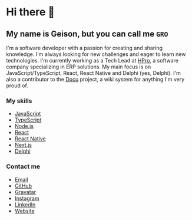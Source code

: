 # Hi there 👋

## My name is Geison, but you can call me `GRO`

I'm a software developer with a passion for creating and sharing knowledge. I'm always looking for new challenges and eager to learn new technologies. I'm currently working as a Tech Lead at [HPro](https://github.com/hproinformatica), a software company specializing in ERP solutions. My main focus is on JavaScript/TypeScript, React, React Native and Delphi (yes, Delphi). I'm also a contributor to the [Docu](https://github.com/docu-wiki-br/docu) project, a wiki system for anything I'm very proud of.

### My skills

- [JavaScript](https://developer.mozilla.org/en-US/docs/Web/JavaScript)
- [TypeScript](https://typescriptlang.org)  
- [Node.js](https://nodejs.org)  
- [React](https://react.dev)  
- [React Native](https://reactnative.dev)  
- [Next.js](https://nextjs.org)  
- [Delphi](https://www.embarcadero.com/br/products/delphi)  

### Contact me

<!-- - [Discord - Easter egg](https://discord.gg/bKCuqfHYxv) -->
- [Email](mailto:contact@geison.dev?subject=Contact&body=Hi%20Geison%2C%0A%0AI%20am%20...%20and%20I%20would%20like%20to%20contact%20you%20to%20...)
- [GitHub](https://github.com/GeisonJr/)
- [Gravatar](https://gravatar.com/geisonjrdev/)
- [Instagram](https://www.instagram.com/geison.oriani/)
- [LinkedIn](https://www.linkedin.com/in/geisonjr/)
- [Website](https://geison.dev)
<!-- - [X - Easter egg](https://x.com/rtk_gro) -->
